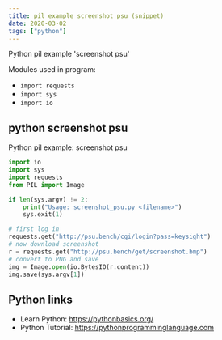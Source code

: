 ```yaml
---
title: pil example screenshot psu (snippet)
date: 2020-03-02
tags: ["python"]
---
```

Python pil example 'screenshot psu'


Modules used in program: 
* `import requests`
* `import sys`
* `import io`

## python screenshot psu

Python pil example: screenshot psu

```python
import io
import sys
import requests
from PIL import Image

if len(sys.argv) != 2:
    print("Usage: screenshot_psu.py <filename>")
    sys.exit(1)

# first log in
requests.get("http://psu.bench/cgi/login?pass=keysight")
# now download screenshot
r = requests.get("http://psu.bench/get/screenshot.bmp")
# convert to PNG and save
img = Image.open(io.BytesIO(r.content))
img.save(sys.argv[1])


```

## Python links

- Learn Python: https://pythonbasics.org/
- Python Tutorial: https://pythonprogramminglanguage.com
